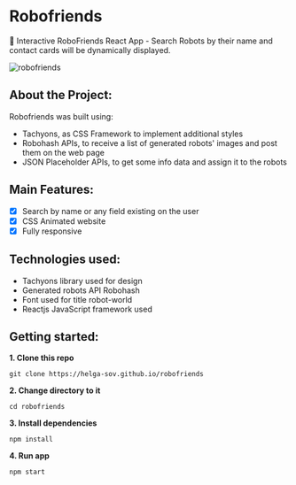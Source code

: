 # Robofriends
🤖 Interactive RoboFriends React App - Search Robots by their name and contact cards will be dynamically displayed.

![robofriends](https://user-images.githubusercontent.com/60555164/170475267-da89a9d6-d31f-4992-acfd-c02bd342eccf.PNG)

## About the Project:
Robofriends was built using:
- Tachyons, as CSS Framework to implement additional styles
- Robohash APIs, to receive a list of generated robots' images and post them on the web page
- JSON Placeholder APIs, to get some info data and assign it to the robots

## Main Features:
 - [x] Search by name or any field existing on the user
 - [x] CSS Animated website
 - [x] Fully responsive

## Technologies used:
- Tachyons library used for design
- Generated robots API Robohash
- Font used for title robot-world
- Reactjs JavaScript framework used


## Getting started:
**1. Clone this repo**
```
git clone https://helga-sov.github.io/robofriends
```
**2. Change directory to it**
```
cd robofriends
```

**3. Install dependencies**
```
npm install
```

**4. Run app**
```
npm start
```
